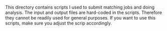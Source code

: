 This directory contains scripts I used to submit matching jobs and doing analysis. The input and output files are hard-coded in the scripts. Therefore they cannot be readily used for general purposes. If you want to use this scripts, make sure you adjust the scrip accordingly.
